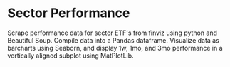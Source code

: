 # Sector Performance

Scrape performance data for sector ETF's from finviz using python and Beautiful Soup.
Compile data into a Pandas dataframe.
Visualize data as barcharts using Seaborn, and display 1w, 1mo, and 3mo performance in a vertically aligned subplot using MatPlotLib.
